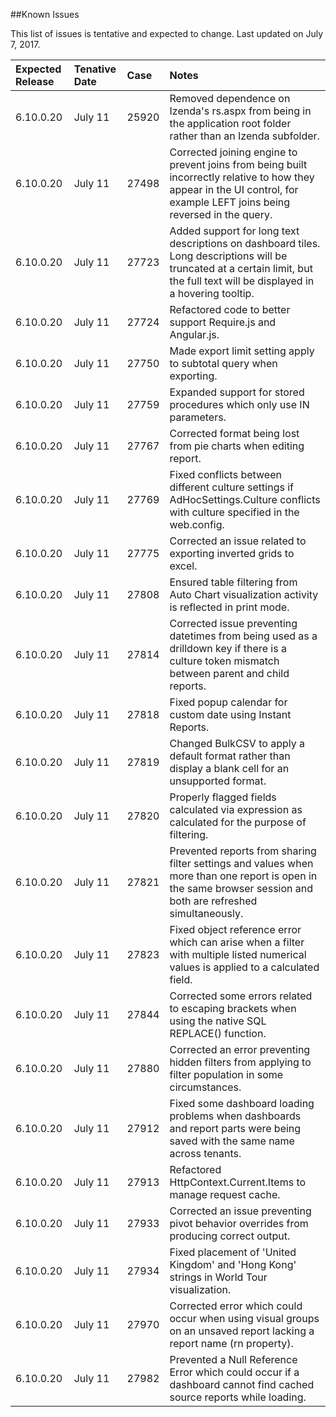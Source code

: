 <!---##View Known Issues Report-->

<!---Click the link below and select "Login" to see the updated Known Issues Report. -->

<!---[Known Issues Report](http://fogbugz.izenda.us/reporting/reportviewer.aspx?rn=Tracking_DO_NOT_EDIT\\KIL\\KnownIssues)-->
##Known Issues

This list of issues is tentative and expected to change. Last updated on July 7, 2017.

|Expected Release|Tenative Date|Case|Notes|
|:----|:-----------|:----------------|:---------------|
|6.10.0.20|July 11|25920|Removed dependence on Izenda's rs.aspx from being in the application root folder rather than an Izenda subfolder.|
|6.10.0.20|July 11|27498|Corrected joining engine to prevent joins from being built incorrectly relative to how they appear in the UI control, for example LEFT joins being reversed in the query.|
|6.10.0.20|July 11|27723|Added support for long text descriptions on dashboard tiles. Long descriptions will be truncated at a certain limit, but the full text will be displayed in a hovering tooltip.|
|6.10.0.20|July 11|27724|Refactored code to better support Require.js and Angular.js.|
|6.10.0.20|July 11|27750|Made export limit setting apply to subtotal query when exporting.|
|6.10.0.20|July 11|27759|Expanded support for stored procedures which only use IN parameters.|
|6.10.0.20|July 11|27767|Corrected format being lost from pie charts when editing report.|
|6.10.0.20|July 11|27769|Fixed conflicts between different culture settings if AdHocSettings.Culture conflicts with culture specified in the web.config.|
|6.10.0.20|July 11|27775|Corrected an issue related to exporting inverted grids to excel.|
|6.10.0.20|July 11|27808|Ensured table filtering from Auto Chart visualization activity is reflected in print mode.|
|6.10.0.20|July 11|27814|Corrected issue preventing datetimes from being used as a drilldown key if there is a culture token mismatch between parent and child reports.|
|6.10.0.20|July 11|27818|Fixed popup calendar for custom date using Instant Reports.|
|6.10.0.20|July 11|27819|Changed BulkCSV to apply a default format rather than display a blank cell for an unsupported format.|
|6.10.0.20|July 11|27820|Properly flagged fields calculated via expression as calculated for the purpose of filtering.|
|6.10.0.20|July 11|27821|Prevented reports from sharing filter settings and values when more than one report is open in the same browser session and both are refreshed simultaneously.|
|6.10.0.20|July 11|27823|Fixed object reference error which can arise when a filter with multiple listed numerical values is applied to a calculated field.|
|6.10.0.20|July 11|27844|Corrected some errors related to escaping brackets when using the native SQL REPLACE() function.|
|6.10.0.20|July 11|27880|Corrected an error preventing hidden filters from applying to filter population in some circumstances.|
|6.10.0.20|July 11|27912|Fixed some dashboard loading problems when dashboards and report parts were being saved with the same name across tenants.|
|6.10.0.20|July 11|27913|Refactored HttpContext.Current.Items to manage request cache.|
|6.10.0.20|July 11|27933|Corrected an issue preventing pivot behavior overrides from producing correct output.|
|6.10.0.20|July 11|27934|Fixed placement of 'United Kingdom' and 'Hong Kong' strings in World Tour visualization.|
|6.10.0.20|July 11|27970|Corrected error which could occur when using visual groups on an unsaved report lacking a report name (rn property).|
|6.10.0.20|July 11|27982|Prevented a Null Reference Error which could occur if a dashboard cannot find cached source reports while loading.|





